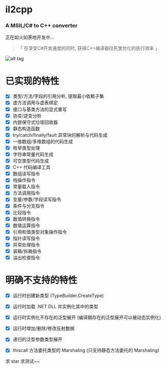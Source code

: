 # il2cpp
### A MSIL/C# to C++ converter


正在如火如荼地开发中...


> 「  在享受C#开发速度的同时, 获得C++编译器往死里优化的执行效率  」


![alt tag](https://github.com/anydream/il2cpp/raw/master/il2cpp-schematic.png)



# 已实现的特性
- [x] 类型/方法/字段的引用分析, 提取最小依赖子集
- [x] 虚方法调用与虚表绑定
- [x] 接口与基类方法的显式重写
- [x] 协变/逆变分析
- [x] 内嵌保守式垃圾回收器
- [x] 静态构造函数
- [x] try/catch/finally/fault 异常块的解析与代码生成
- [x] 一维数组/多维数组的代码生成
- [x] 枚举类型处理
- [x] 字符串常量代码生成
- [x] 可空类型代码生成
- [x] C++ 代码编译工具
- [x] 数组读写指令
- [x] 栈操作指令
- [x] 常量载入指令
- [x] 方法调用指令
- [x] 变量/参数/字段读写指令
- [x] 条件与分支指令
- [x] 比较指令
- [x] 数值转换指令
- [x] 数值运算指令
- [x] 引用和值类型对象操作指令
- [x] 指针读写指令
- [x] 异常处理指令
- [x] 装箱/拆箱指令
- [x] 溢出检查指令

# 明确不支持的特性
- [x] 运行时创建新类型 (TypeBuilder.CreateType)
- [x] 运行时加载 .NET DLL 并实例化其中的类型
- [x] 运行时实例化不存在的泛型展开 (编译期存在的泛型展开可以被动态实例化)
- [x] 运行时增加/删除/修改反射数据
- [x] 递归的泛型参数类型展开
- [x] thiscall 方法委托类型的 Marshaling (只支持静态方法委托的 Marshaling)


求 star 求测试~~

